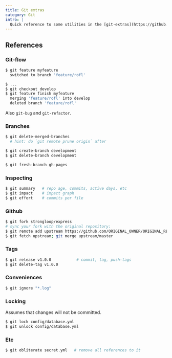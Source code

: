 ```yaml
---
title: Git extras
category: Git
intro: |
  Quick reference to some utilities in the [git-extras](https://github.com/tj/git-extras) utilities.
---
```


## References

### Git-flow

```sh
$ git feature myfeature
  switched to branch 'feature/rofl'

$ ...
$ git checkout develop
$ git feature finish myfeature
  merging 'feature/rofl' into develop
  deleted branch 'feature/rofl'
```

Also `git-bug` and `git-refactor`.

### Branches

```sh
$ git delete-merged-branches
  # hint: do `git remote prune origin` after

$ git create-branch development
$ git delete-branch development

$ git fresh-branch gh-pages
```

### Inspecting

```sh
$ git summary   # repo age, commits, active days, etc
$ git impact    # impact graph
$ git effort    # commits per file
```

### Github

```sh
$ git fork strongloop/express
# sync your fork with the original repository:
$ git remote add upstream https://github.com/ORIGINAL_OWNER/ORIGINAL_REPOSITORY.git
$ git fetch upstream; git merge upstream/master
```

### Tags

```sh
$ git release v1.0.0           # commit, tag, push-tags
$ git delete-tag v1.0.0
```

### Conveniences

```sh
$ git ignore "*.log"
```

### Locking

Assumes that changes will not be committed.

```sh
$ git lock config/database.yml
$ git unlock config/database.yml
```

### Etc

```sh
$ git obliterate secret.yml   # remove all references to it
```

